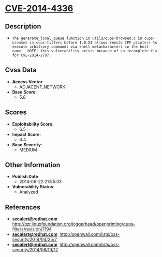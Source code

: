 
# [CVE-2014-4336](https://cve.mitre.org/cgi-bin/cvename.cgi?name=CVE-2014-4336)

## Description

- `The generate_local_queue function in utils/cups-browsed.c in cups-browsed in cups-filters before 1.0.53 allows remote IPP printers to execute arbitrary commands via shell metacharacters in the host name.  NOTE: this vulnerability exists because of an incomplete fix for CVE-2014-2707.`

## Cvss Data

- **Access Vector**:
  - ADJACENT_NETWORK
- **Base Score**:
  - 5.8

## Scores

- **Exploitability Score**:
  - 6.5
- **Impact Score**:
  - 6.4
- **Base Severity**:
  - MEDIUM

## Other Information

- **Publish Date**:
  - 2014-06-22 21:55:03
- **Vulnerability Status**:
  - Analyzed

## References

- **secalert@redhat.com**: http://bzr.linuxfoundation.org/loggerhead/openprinting/cups-filters/revision/7194
- **secalert@redhat.com**: http://openwall.com/lists/oss-security/2014/04/25/7
- **secalert@redhat.com**: http://openwall.com/lists/oss-security/2014/06/19/12
